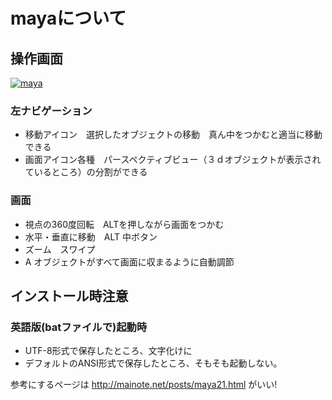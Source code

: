 # mayaについて

## 操作画面
[![maya](https://i.gyazo.com/7cc3b3cb6255f626a93ea9c4050c8f0e.png)](https://gyazo.com/7cc3b3cb6255f626a93ea9c4050c8f0e)
### 左ナビゲーション
+ 移動アイコン　選択したオブジェクトの移動　真ん中をつかむと適当に移動できる
+ 画面アイコン各種　パースペクティブビュー（３ｄオブジェクトが表示されているところ）の分割ができる

### 画面
+ 視点の360度回転　ALTを押しながら画面をつかむ
+ 水平・垂直に移動　ALT 中ボタン
+ ズーム　スワイプ
+ A オブジェクトがすべて画面に収まるように自動調節  

## インストール時注意

### 英語版(batファイルで)起動時
+ UTF-8形式で保存したところ、文字化けに
+ デフォルトのANSI形式で保存したところ、そもそも起動しない。

参考にするページは
http://mainote.net/posts/maya21.html
がいい!
